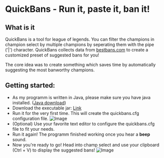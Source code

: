 # QuickBans - Run it, paste it, ban it!
<!--
##Overview
* How to use: [Link](https://github.com/thamma/QuickBans#getting-started)
* Description: [Link](https://github.com/thamma/quickbans#what-is-it)
-->

## What is it
QuickBans is a tool for league of legends. You can filter the champions in champion select by multiple champions by seperating them with the pipe ('|') character. QuickBans collects data from [bestbans.com](http://bestbans.com/) to create a customized preset of suggested bans for you!

The core idea was to create something which saves time by automatically suggesting the most banworthy champions.

## Getting started:
* As my programm is written in Java, please make sure you have java installed. ([Java download](http://www.java.com/en/download/win10.jsp))
* Download the executable jar: [Link](https://github.com/thamma/QuickBans/releases/download/v0.1-alpha/QuickBans.jar)
* Run it for the very first time. This will create the quickbans.cfg configuration file.
![Image](http://i.imgur.com/zllCLti.png)
* (Optional) Use your favorite text editor to configure the quickbans.cfg file to fit your needs.
* Run it again! The programm finished working once you hear a **beep** sound.
* Now you're ready to go! Head into champ select and use your clipboard (Ctrl + V) to display the suggested bans!
![Image]()
